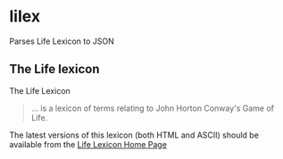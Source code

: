 # lilex

Parses Life Lexicon to JSON

## The Life lexicon

The Life Lexicon

> ... is a lexicon of terms relating to John Horton Conway's Game of Life. 

The latest versions of this lexicon (both HTML and ASCII) should be available from the [Life Lexicon Home Page](http://www.argentum.freeserve.co.uk/lex_home.htm)

